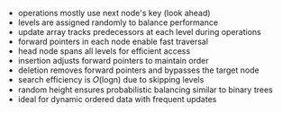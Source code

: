 - operations mostly use next node's key (look ahead)
- levels are assigned randomly to balance performance
- update array tracks predecessors at each level during operations
- forward pointers in each node enable fast traversal
- head node spans all levels for efficient access
- insertion adjusts forward pointers to maintain order
- deletion removes forward pointers and bypasses the target node
- search efficiency is 𝑂(logn) due to skipping levels
- random height ensures probabilistic balancing similar to binary trees
- ideal for dynamic ordered data with frequent updates